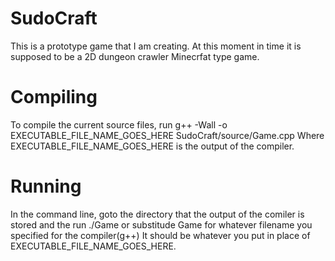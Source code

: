 # SudoCraft
This is a prototype game that I am creating.
At this moment in time it is supposed to be a 2D dungeon crawler Minecrfat type game.

# Compiling
To compile the current source files, run g++ -Wall -o EXECUTABLE_FILE_NAME_GOES_HERE SudoCraft/source/Game.cpp
Where EXECUTABLE_FILE_NAME_GOES_HERE is the output of the compiler.

# Running
In the command line, goto the directory that the output of the comiler is stored and the run ./Game
or substitude Game for whatever filename you specified for the compiler(g++) It should be whatever you
put in place of EXECUTABLE_FILE_NAME_GOES_HERE. 
